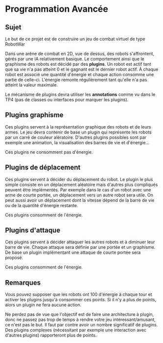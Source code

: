 # Programmation Avancée #

## Sujet

Le but de ce projet est de construire un jeu de combat virtuel de type RobotWar

Dans une arêne de combat en 2D, vue de dessus, des robots s'affrontent, gérés par une IA relativement basique. Le comportement ainsi que le graphisme des robots est décidé par des **plugins**. Un robot est actif tant que sa vie n'a pas atteint 0 et le gagnant est le dernier robot actif. À chaque robot est associé une quantité d'énergie et chaque action consomme une partie de celle-ci. L'énergie remonte régulièrement tant qu'elle n'a pas atteint la valeur maximale. 

Le mécanisme de plugins devra utiliser les **annotations** comme vu dans le TP4 (pas de classes ou interfaces pour marquer les plugins).

## Plugins graphisme

Ces plugins servent à la représentation graphique des robots et de leurs armes. Le jeu devra contenir de base un plugin qui représente les robots par un carré de couleur alératoire. D'autres plugins possibles sont par exemple une animation, la visualisation des barres de vie et d'énergie...

Ces plugins ne consomment pas d'énergie. 

## Plugins de déplacement

Ces plugins servent à décider du déplacement du robot. Le plugin le plus simple consiste en un déplacement aléatoire mais d'autres plus compliqués peuvent être implémentés. Par exemple dans le cas d'un robot avec une arme de courte portée, un déplacement vers un autre robot sera utile. On peut aussi avoir un déplacement dont la vitesse dépend de la barre de vie ou de la quantité d'énergie restante. 

Ces plugins consomment de l'énergie. 

## Plugins d'attaque

Ces plugins servent à décider attaquer les autres robots et à diminuer leur barre de vie. Chaque attaque sera définie par une portée et un graphisme. De base un plugin implémentant une attaque de courte portée sera proposé.  

Ces plugins consomment de l'énergie. 

## Remarques

Vous pouvez supposer que les robots ont 100 d'énergie à chaque tour et activer les plugins jusqu'à consommer ces points. Si il n'y a plus de points, alors un plugin ne fera aucune action. 

Ne perdez pas de vue que l'objectif est de faire une architecture à plugin, donc ne passez pas trop de temps à rendre votre jeu intéressant/amusant, ce n'est pas le but. Il faut par contre avoir un nombre significatif de plugins. Des plugins complexes (nécessitant par exemple une interaction avec d'autres plugins) rapporteront plus de points.
